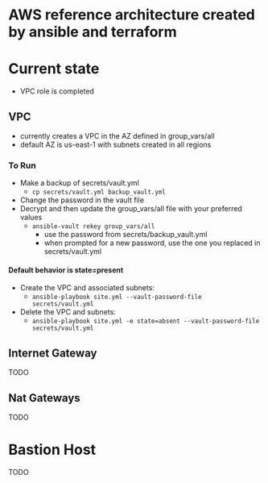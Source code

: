 # AWS reference architecture created by ansible and terraform
  
# Current state
- VPC role is completed
  
## VPC
- currently creates a VPC in the AZ defined in group_vars/all
- default AZ is us-east-1 with subnets created in all regions
  
### To Run
- Make a backup of secrets/vault.yml
    - ```cp secrets/vault.yml backup_vault.yml```
- Change the password in the vault file
- Decrypt and then update the group_vars/all file with your preferred values
    - ```ansible-vault rekey group_vars/all```
        - use the password from secrets/backup_vault.yml
        - when prompted for a new password, use the one you replaced in secrets/vault.yml
 


#### Default behavior is state=present
- Create the VPC and associated subnets:
	- ```ansible-playbook site.yml --vault-password-file secrets/vault.yml```
- Delete the VPC and subnets:
	- ```ansible-playbook site.yml -e state=absent --vault-password-file secrets/vault.yml```
  
## Internet Gateway
TODO
  
## Nat Gateways
TODO
  
# Bastion Host
TODO
